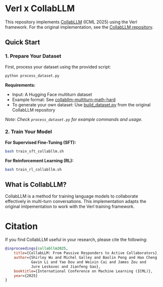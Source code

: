 # Verl x CollabLLM

This repository implements [CollabLLM](https://arxiv.org/pdf/2502.00640) (ICML 2025) using the Verl framework. For the original implementation, see the [CollabLLM repository](https://github.com/Wuyxin/collabllm).

## Quick Start

### 1. Prepare Your Dataset

First, process your dataset using the provided script:

```bash
python process_dataset.py
```

**Requirements:**
- Input: A Hugging Face multiturn dataset
- Example format: See [collabllm-multiturn-math-hard](https://huggingface.co/datasets/collabllm/collabllm-multiturn-math-hard)
- To generate your own dataset: Use [build_dataset.py](https://github.com/Wuyxin/collabllm/blob/main/scripts/engine/build_dataset.py) from the original CollabLLM repository

*Note: Check `process_dataset.py` for example commands and usage.*

### 2. Train Your Model

**For Supervised Fine-Tuning (SFT):**
```bash
bash train_sft_collabllm.sh
```

**For Reinforcement Learning (RL):**
```bash
bash train_rl_collabllm.sh
```

## What is CollabLLM?

CollabLLM is a method for training language models to collaborate effectively in multi-turn conversations. This implementation adapts the original imlpementation to work with the Verl training framework.

# Citation
If you find CollabLLM useful in your research, please cite the following:

```bibtex
@inproceedings{collabllm2025,
    title={CollabLLM: From Passive Responders to Active Collaborators},
    author={Shirley Wu and Michel Galley and Baolin Peng and Hao Cheng and 
            Gavin Li and Yao Dou and Weixin Cai and James Zou and 
            Jure Leskovec and Jianfeng Gao},
    booktitle={International Conference on Machine Learning (ICML)},
    year={2025}
}
```
